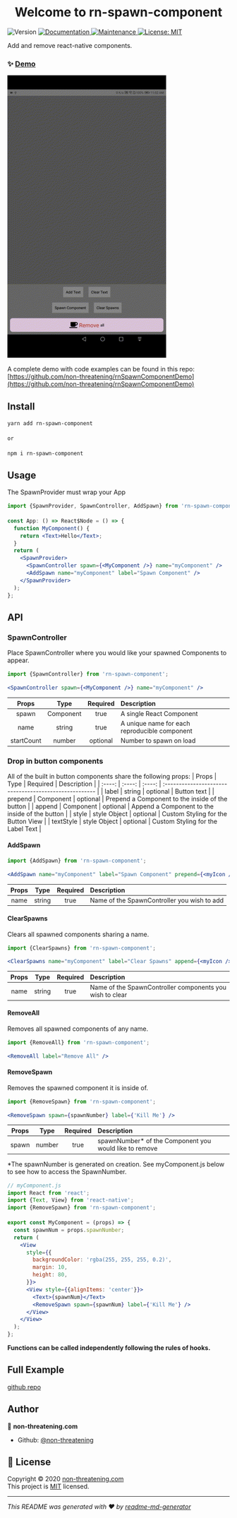 <h1 align="center">Welcome to rn-spawn-component</h1>
<p>
  <img alt="Version" src="https://img.shields.io/badge/version-0.0.5-blue.svg?cacheSeconds=2592000" />
  <a href="https://github.com/non-threatening/rn-spawn-component#readme" target="_blank">
    <img alt="Documentation" src="https://img.shields.io/badge/documentation-yes-brightgreen.svg" />
  </a>
  <a href="https://github.com/non-threatening/rn-spawn-component/graphs/commit-activity" target="_blank">
    <img alt="Maintenance" src="https://img.shields.io/badge/Maintained%3F-yes-green.svg" />
  </a>
  <a href="https://github.com/non-threatening/rn-spawn-component/blob/master/LICENSE" target="_blank">
    <img alt="License: MIT" src="https://img.shields.io/github/license/non-threatening/rn-spawn-component" />
  </a>
</p>

Add and remove react-native components.

<!-- ### 🏠 [Homepage](https://github.com/non-threatening/rn-spawn-component#readme) -->

### ✨ [Demo](https://github.com/non-threatening/rnSpawnComponentDemo)

![Demo.gif](https://github.com/non-threatening/rnSpawnComponentDemo/blob/master/Demo_001.GIF)

A complete demo with code examples can be found in this repo:
[https://github.com/non-threatening/rnSpawnComponentDemo](https://github.com/non-threatening/rnSpawnComponentDemo)

## Install

```sh
yarn add rn-spawn-component

or

npm i rn-spawn-component
```

## Usage

The SpawnProvider must wrap your App

```jsx
import {SpawnProvider, SpawnController, AddSpawn} from 'rn-spawn-component';

const App: () => React$Node = () => {
  function MyComponent() {
    return <Text>Hello</Text>;
  }
  return (
    <SpawnProvider>
      <SpawnController spawn={<MyComponent />} name="myComponent" />
      <AddSpawn name="myComponent" label="Spawn Component" />
    </SpawnProvider>
  );
};
```

## API

### SpawnController

Place SpawnController where you would like your spawned Components to appear.

```jsx
import {SpawnController} from 'rn-spawn-component';
```

```jsx
<SpawnController spawn={<MyComponent />} name="myComponent" />
```

|   Props    |   Type    | Required | Description                                   |
| :--------: | :-------: | :------: | :-------------------------------------------- |
|   spawn    | Component |   true   | A single React Component                      |
|    name    |  string   |   true   | A unique name for each reproducible component |
| startCount |  number   | optional | Number to spawn on load                       |

### Drop in button components

All of the built in button components share the following props:
| Props | Type | Required | Description |
| :----: | :----: | :----: | :----------------------------------------------------- |
| label | string | optional | Button text |
| prepend | Component | optional | Prepend a Component to the inside of the button |
| append | Component | optional | Append a Component to the inside of the button |
| style | style Object | optional | Custom Styling for the Button View |
| textStyle | style Object | optional | Custom Styling for the Label Text |

#### AddSpawn

```jsx
import {AddSpawn} from 'rn-spawn-component';
```

```jsx
<AddSpawn name="myComponent" label="Spawn Component" prepend={<myIcon />} />
```

| Props |  Type  | Required | Description                                 |
| :---: | :----: | :------: | :------------------------------------------ |
| name  | string |   true   | Name of the SpawnController you wish to add |

#### ClearSpawns

Clears all spawned components sharing a name.

```jsx
import {ClearSpawns} from 'rn-spawn-component';
```

```jsx
<ClearSpawns name="myComponent" label="Clear Spawns" append={<myIcon />} />
```

| Props |  Type  | Required | Description                                              |
| :---: | :----: | :------: | :------------------------------------------------------- |
| name  | string |   true   | Name of the SpawnController components you wish to clear |

#### RemoveAll

Removes all spawned components of any name.

```jsx
import {RemoveAll} from 'rn-spawn-component';
```

```jsx
<RemoveAll label="Remove All" />
```

#### RemoveSpawn

Removes the spawned component it is inside of.

```jsx
import {RemoveSpawn} from 'rn-spawn-component';
```

```jsx
<RemoveSpawn spawn={spawnNumber} label={'Kill Me'} />
```

| Props |  Type  | Required | Description                                             |
| :---: | :----: | :------: | :------------------------------------------------------ |
| spawn | number |   true   | spawnNumber\* of the Component you would like to remove |

\*The spawnNumber is generated on creation. See myComponent.js below to see how to access the SpawnNumber.

```jsx
// myComponent.js
import React from 'react';
import {Text, View} from 'react-native';
import {RemoveSpawn} from 'rn-spawn-component';

export const MyComponent = (props) => {
  const spawnNum = props.spawnNumber;
  return (
    <View
      style={{
        backgroundColor: 'rgba(255, 255, 255, 0.2)',
        margin: 10,
        height: 80,
      }}>
      <View style={{alignItems: 'center'}}>
        <Text>{spawnNum}</Text>
        <RemoveSpawn spawn={spawnNum} label={'Kill Me'} />
      </View>
    </View>
  );
};
```

**Functions can be called independently following the rules of hooks.**

## Full Example

[github repo](https://github.com/non-threatening/rnSpawnComponentDemo)

## Author

👤 **non-threatening.com**

- Github: [@non-threatening](https://github.com/non-threatening)

## 📝 License

Copyright © 2020 [non-threatening.com](https://github.com/non-threatening)<br />
This project is [MIT](https://github.com/non-threatening/rn-spawn-component/blob/master/LICENSE) licensed.

---

_This README was generated with ❤️ by [readme-md-generator](https://github.com/kefranabg/readme-md-generator)_
